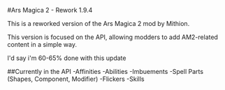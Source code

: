 #Ars Magica 2 - Rework 1.9.4

This is a reworked version of the Ars Magica 2 mod by Mithion.

This version is focused on the API, allowing modders to add AM2-related content in a simple way.

I'd say i'm 60-65% done with this update

##Currently in the API
-Affinities
-Abilities
-Imbuements
-Spell Parts (Shapes, Component, Modifier)
-Flickers
-Skills